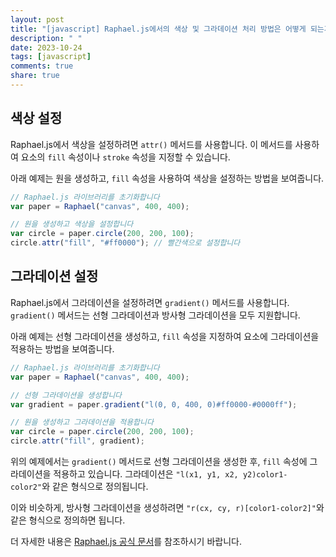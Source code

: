 ```yaml
---
layout: post
title: "[javascript] Raphael.js에서의 색상 및 그라데이션 처리 방법은 어떻게 되는가?"
description: " "
date: 2023-10-24
tags: [javascript]
comments: true
share: true
---
```


## 색상 설정

Raphael.js에서 색상을 설정하려면 `attr()` 메서드를 사용합니다. 이 메서드를 사용하여 요소의 `fill` 속성이나 `stroke` 속성을 지정할 수 있습니다.

아래 예제는 원을 생성하고, `fill` 속성을 사용하여 색상을 설정하는 방법을 보여줍니다.

```javascript
// Raphael.js 라이브러리를 초기화합니다
var paper = Raphael("canvas", 400, 400);

// 원을 생성하고 색상을 설정합니다
var circle = paper.circle(200, 200, 100);
circle.attr("fill", "#ff0000"); // 빨간색으로 설정합니다
```

## 그라데이션 설정

Raphael.js에서 그라데이션을 설정하려면 `gradient()` 메서드를 사용합니다. `gradient()` 메서드는 선형 그라데이션과 방사형 그라데이션을 모두 지원합니다.

아래 예제는 선형 그라데이션을 생성하고, `fill` 속성을 지정하여 요소에 그라데이션을 적용하는 방법을 보여줍니다.

```javascript
// Raphael.js 라이브러리를 초기화합니다
var paper = Raphael("canvas", 400, 400);

// 선형 그라데이션을 생성합니다
var gradient = paper.gradient("l(0, 0, 400, 0)#ff0000-#0000ff");

// 원을 생성하고 그라데이션을 적용합니다
var circle = paper.circle(200, 200, 100);
circle.attr("fill", gradient);
```

위의 예제에서는 `gradient()` 메서드로 선형 그라데이션을 생성한 후, `fill` 속성에 그라데이션을 적용하고 있습니다. 그라데이션은 `"l(x1, y1, x2, y2)color1-color2"`와 같은 형식으로 정의됩니다.

이와 비슷하게, 방사형 그라데이션을 생성하려면 `"r(cx, cy, r)[color1-color2]"`와 같은 형식으로 정의하면 됩니다.

더 자세한 내용은 [Raphael.js 공식 문서](http://raphaeljs.com/reference.html#Element.attr)를 참조하시기 바랍니다.